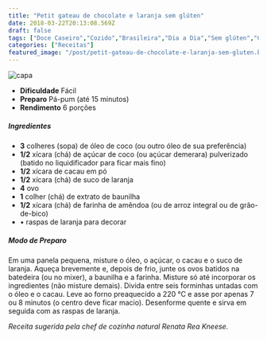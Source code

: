 ```yaml
---
title: "Petit gateau de chocolate e laranja sem glúten"
date: 2018-03-22T20:13:08.569Z
draft: false
tags: ["Doce Caseiro","Cozido","Brasileira","Dia a Dia","Sem glúten","Chocolate","Doces","Receitas","Receitas com chocolate","Receitas rápidas","Receitas simples e fáceis","Sabor - Doce"]
categories: ["Receitas"]
featured_image: "/post/petit-gateau-de-chocolate-e-laranja-sem-gluten.ba08574e.jpg"
---
```


![capa](/post/petit-gateau-de-chocolate-e-laranja-sem-gluten.ba08574e.jpg)

*   **Dificuldade** Fácil
*   **Preparo** Pá-pum (até 15 minutos)
*   **Rendimento** 6 porções

##### Ingredientes

*   **3** colheres (sopa) de óleo de coco (ou outro óleo de sua preferência)
*   **1/2** xícara (chá) de açúcar de coco (ou açúcar demerara) pulverizado (batido no liquidificador para ficar mais fino)
*   **1/2** xícara de cacau em pó
*   **1/2** xícara (chá) de suco de laranja
*   **4** ovo
*   **1** colher (chá) de extrato de baunilha
*   **1/2** xícara (chá) de farinha de amêndoa (ou de arroz integral ou de grão-de-bico)
*   • raspas de laranja para decorar

##### Modo de Preparo

Em uma panela pequena, misture o óleo, o açúcar, o cacau e o suco de laranja. Aqueça brevemente e, depois de frio, junte os ovos batidos na batedeira (ou no mixer), a baunilha e a farinha. Misture só até incorporar os ingredientes (não misture demais). Divida entre seis forminhas untadas com o óleo e o cacau. Leve ao forno preaquecido a 220 °C e asse por apenas 7 ou 8 minutos (o centro deve ficar macio). Desenforme quente e sirva em seguida com as raspas de laranja.

_Receita sugerida pela chef de cozinha natural Renata Rea Kneese._
